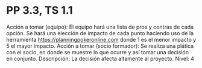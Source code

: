 # PP 3.3, TS 1.1

Acción a tomar (equipo): El equipo hará una lista de pros y contras de cada opción. Se hará una elección de impacto de cada punto haciendo uso de la herramienta https://planningpokeronline.com donde 1 es el menor impacto y 5 el mayor impacto.
Acción a tomar (socio formador): Se realiza una plática con el socio, en donde se muestre lo que ocurre y así tomar una decisión en conjunto.
Descripción: La decisión afecta altamente al proyecto.
Nivel: 4